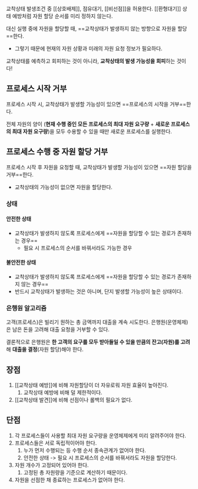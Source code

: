 교착상태 발생조건 중 [[상호배제]], 점유대기, [[비선점]]을 허용한다.
[[환형대기]] 상태 예방처럼 자원 할당 순서를 미리 정하지 않는다.

대신 실행 중에 자원을 할당할 때, ==교착상태가 발생하지 않는 방향으로 자원을 할당==한다.
- 그렇기 때문에 현재의 자원 상황과 미래의 자원 요청 정보가 필요하다.

교착상태를 예측하고 회피하는 것이 아니라, **교착상태의 발생 가능성을 회피**하는 것이다!

## 프로세스 시작 거부

프로세스 시작 시, 교착상태가 발생할 가능성이 있으면 ==프로세스의 시작을 거부==한다.

전체 자원의 양이 (**현재 수행 중인 모든 프로세스의 최대 자원 요구량** + **새로운 프로세스의 최대 자원 요구량**)을 모두 수용할 수 있을 때만 새로운 프로세스를 실행한다.


## 프로세스 수행 중 자원 할당 거부

프로세스 시작 후 자원을 요청할 때, 교착상태가 발생할 가능성이 있으면 ==자원 할당을 거부==한다.
- 교착상태의 가능성이 없으면 자원을 할당한다.

### 상태

#### 안전한 상태
- 교착상태가 발생하지 않도록 프로세스에게 ==자원을 할당할 수 있는 경로가 존재하는 경우==
	- 필요 시 프로세스의 순서를 바꿔서라도 가능한 경우
 
#### 불안전한 상태
- 교착상태가 발생하지 않도록 프로세스에게 ==자원을 할당할 수 있는 경로가 존재하지 않는 경우==
- 반드시 교착상태가 발생하는 것은 아니며, 단지 발생할 가능성이 높은 상태이다.

### 은행원 알고리즘

고객(프로세스)은 빌리기 원하는 총 금액까지 대출을 계속 시도한다.
은행원(운영체제)은 남은 돈을 고려해 대출 요청을 거부할 수 있다.

결론적으로 은행원은 **한 고객의 요구를 모두 받아들일 수 있을 만큼의 잔고(자원)를 고려**해 **대출을 결정**(자원 할당)해야 한다.

## 장점

1. [[교착상태 예방]]에 비해 자원할당이 더 자유로워 자원 효율이 높아진다.
	1. 교착상태 예방에 비해 덜 제한적이다.
2. [[교착상태 발견]]에 비해 선점이나 롤백의 필요가 없다.

## 단점

1. 각 프로세스들이 사용할 최대 자원 요구량을 운영체제에게 미리 알려주어야 한다.
2. 프로세스들은 서로 독립적이어야 한다.
	1. 누가 먼저 수행되는 등 수행 순서 종속관계가 없어야 한다.
	2. 안전한 상태 -> 필요 시 프로세스의 순서를 바꿔서라도 자원을 할당한다.
3. 자원 개수가 고정되어 있어야 한다.
	1. 고정된 총 자원량을 기준으로 계산하기 때문이다.
4. 자원을 선점한 채 종료하는 프로세스가 없어야 한다.
